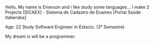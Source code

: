 Hello, My name is Emerson and i like study some languages...
I make 2 Projects 
[SICAEX] - Sistema de Cadastro de Exames
[Portal Saúde Itaberaba]

Age: 22
Study Software Engineer in Estacio. (3° Semestre)

My dream is will be a programmer.

<!---
cloud0zera/cloud0zera is a ✨ special ✨ repository because its `README.md` (this file) appears on your GitHub profile.
You can click the Preview link to take a look at your changes.
--->

